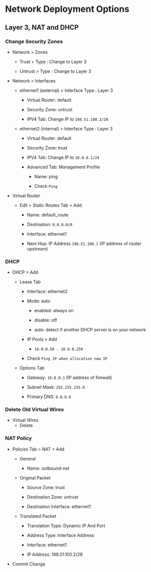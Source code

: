 # Network Deployment Options

## Layer 3, NAT and DHCP

### Change Security Zones

- Network > Zones

  - Trust > Type : Change to Layer 3

  - Untrust > Type : Change to Layer 3

- Network > Interfaces

  - ethernet1 (external) > Interface Type : Layer 3

    - Virtual Router: default

    - Security Zone: untrust

    - IPV4 Tab: Change IP to `198.51.100.2/28`

  - ethernet2 (internal) > Interface Type : Layer 3

    - Virtual Router: default

    - Security Zone: trust

    - IPV4 Tab: Change IP to `10.0.0.1/24`

    - Advanced Tab: Management Profile

      - Name: ping

      - Check `Ping`

- Virtual Router

  - Edit > Static Routes Tab > Add
    - Name: default_route

    - Destination: `0.0.0.0/0`

    - Interface: ethernet1

    - Next Hop: IP Address `198.51.100.1` (IP address of router upstream)

### DHCP

- DHCP > Add
  - Lease Tab

    - Interface: ethernet2

    - Mode: auto

      - enabled: always on

      - disable: off

      - auto: detect if another DHCP server is on your network

    - IP Pools > Add

      - `10.0.0.50 - 10.0.0.250`

    - Check `Ping IP when allocation new IP`

  - Options Tab

    - Gateway: `10.0.0.1` (IP address of firewall)

    - Subnet Mask: `255.255.255.0`

    - Primary DNS: `8.8.8.8` 

### Delete Old Virtual Wires

- Virtual Wires
  - Delete

### NAT Policy

- Policies Tab > NAT > Add

  - General

    - Name: outbound-net

  - Original Packet

    - Source Zone: trust

    - Destination Zone: untrust

    - Destination Interface: ethernet1

  - Translated Packet

    - Translation Type: Dynamic IP And Port

    - Address Type: Interface Address

    - Interface: ethernet1

    - IP Address: 198.51.100.2/28

- Commit Change
